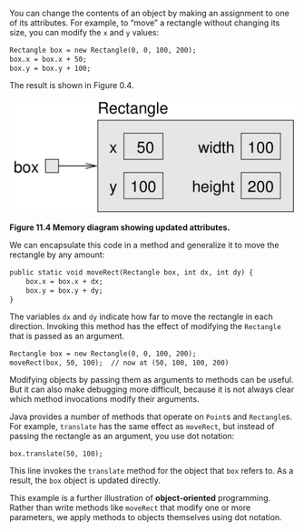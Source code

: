 You can change the contents of an object by making an assignment to one of its attributes.
For example, to “move” a rectangle without changing its size, you can modify the `x` and `y` values:

```code
Rectangle box = new Rectangle(0, 0, 100, 200);
box.x = box.x + 50;
box.y = box.y + 100;
```

The result is shown in Figure 0.4.

![Figure 11.4 Memory diagram showing updated attributes.](figs/rectangle2.jpg)

**Figure 11.4 Memory diagram showing updated attributes.**


We can encapsulate this code in a method and generalize it to move the rectangle by any amount:

```code
public static void moveRect(Rectangle box, int dx, int dy) {
    box.x = box.x + dx;
    box.y = box.y + dy;
}
```

The variables `dx` and `dy` indicate how far to move the rectangle in each direction.
Invoking this method has the effect of modifying the `Rectangle` that is passed as an argument.

```code
Rectangle box = new Rectangle(0, 0, 100, 200);
moveRect(box, 50, 100);  // now at (50, 100, 100, 200)
```


Modifying objects by passing them as arguments to methods can be useful.
But it can also make debugging more difficult, because it is not always clear which method invocations modify their arguments.

Java provides a number of methods that operate on `Point`s and `Rectangle`s.
For example, `translate` has the same effect as `moveRect`, but instead of passing the rectangle as an argument, you use dot notation:

```code
box.translate(50, 100);
```

This line invokes the `translate` method for the object that `box` refers to.
As a result, the `box` object is updated directly.


This example is a further illustration of **object-oriented** programming.
Rather than write methods like `moveRect` that modify one or more parameters, we apply methods to objects themselves using dot notation.